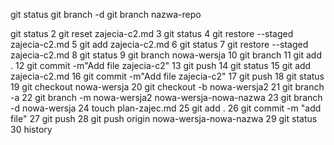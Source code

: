 git status
git branch -d
git branch nazwa-repo

  git status
    2  git reset zajecia-c2.md
    3  git status
    4  git restore --staged zajecia-c2.md
    5  git add zajecia-c2.md
    6  git status
    7  git restore --staged zajecia-c2.md
    8  git status
    9  git branch nowa-wersja
   10  git branch
   11  git add .
   12  git commit -m"Add file zajecia-c2"
   13  git push
   14  git status
   15  git add zajecia-c2.md
   16  git commit -m"Add file zajecia-c2"
   17  git push
   18  git status
   19  git checkout nowa-wersja
   20  git checkout -b nowa-wersja2
   21  git branch -a
   22  git branch -m nowa-wersja2 nowa-wersja-nowa-nazwa
   23  git branch -d nowa-wersja
   24  touch plan-zajec.md
   25  git add .
   26  git commit -m "add file"
   27  git push
   28  git push origin nowa-wersja-nowa-nazwa
   29  git status
   30  history